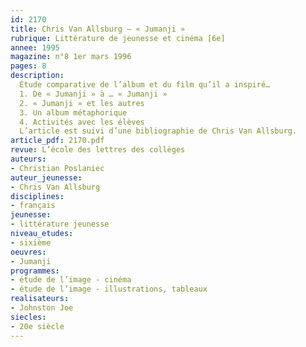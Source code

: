 ```yaml
---
id: 2170
title: Chris Van Allsburg – « Jumanji » 
rubrique: Littérature de jeunesse et cinéma [6e]
annee: 1995
magazine: n°8 1er mars 1996
pages: 8
description: 
  Étude comparative de l’album et du film qu’il a inspiré…
  1. De « Jumanji » à … « Jumanji »
  2. « Jumanji » et les autres
  3. Un album métaphorique
  4. Activités avec les élèves
  L’article est suivi d’une bibliographie de Chris Van Allsburg.
article_pdf: 2170.pdf
revue: L’école des lettres des collèges
auteurs:
- Christian Poslaniec
auteur_jeunesse:
- Chris Van Allsburg
disciplines:
- français
jeunesse:
- littérature jeunesse
niveau_etudes:
- sixième
oeuvres:
- Jumanji
programmes:
- étude de l’image - cinéma
- étude de l’image - illustrations, tableaux
realisateurs:
- Johnston Joe
siecles:
- 20e siècle
---
```

